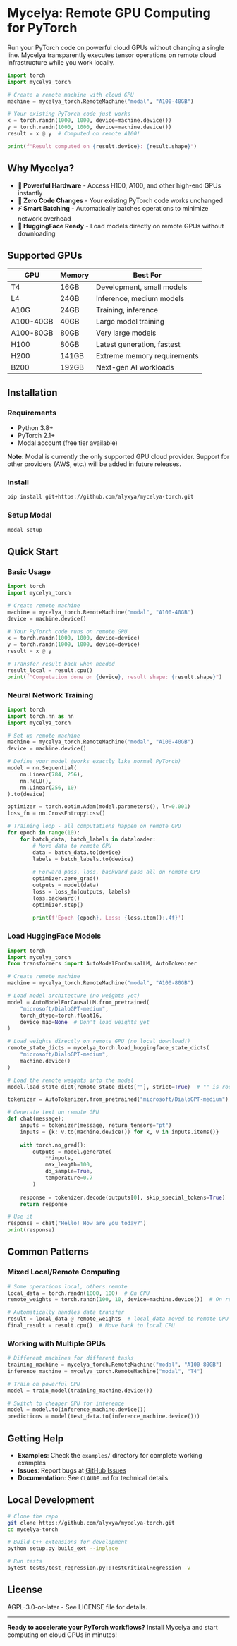 # Mycelya: Remote GPU Computing for PyTorch

Run your PyTorch code on powerful cloud GPUs without changing a single line. Mycelya transparently executes tensor operations on remote cloud infrastructure while you work locally.

```python
import torch
import mycelya_torch

# Create a remote machine with cloud GPU
machine = mycelya_torch.RemoteMachine("modal", "A100-40GB")

# Your existing PyTorch code just works
x = torch.randn(1000, 1000, device=machine.device())
y = torch.randn(1000, 1000, device=machine.device())
result = x @ y  # Computed on remote A100!

print(f"Result computed on {result.device}: {result.shape}")
```

## Why Mycelya?

- **🚀 Powerful Hardware** - Access H100, A100, and other high-end GPUs instantly
- **🔧 Zero Code Changes** - Your existing PyTorch code works unchanged
- **⚡ Smart Batching** - Automatically batches operations to minimize network overhead
- **🤖 HuggingFace Ready** - Load models directly on remote GPUs without downloading

## Supported GPUs

| GPU | Memory | Best For |
|-----|--------|----------|
| T4 | 16GB | Development, small models |
| L4 | 24GB | Inference, medium models |
| A10G | 24GB | Training, inference |
| A100-40GB | 40GB | Large model training |
| A100-80GB | 80GB | Very large models |
| H100 | 80GB | Latest generation, fastest |
| H200 | 141GB | Extreme memory requirements |
| B200 | 192GB | Next-gen AI workloads |

## Installation

### Requirements
- Python 3.8+
- PyTorch 2.1+
- Modal account (free tier available)

**Note**: Modal is currently the only supported GPU cloud provider. Support for other providers (AWS, etc.) will be added in future releases.

### Install
```bash
pip install git+https://github.com/alyxya/mycelya-torch.git
```

### Setup Modal
```bash
modal setup
```

## Quick Start

### Basic Usage
```python
import torch
import mycelya_torch

# Create remote machine
machine = mycelya_torch.RemoteMachine("modal", "A100-40GB")
device = machine.device()

# Your PyTorch code runs on remote GPU
x = torch.randn(1000, 1000, device=device)
y = torch.randn(1000, 1000, device=device)
result = x @ y

# Transfer result back when needed
result_local = result.cpu()
print(f"Computation done on {device}, result shape: {result.shape}")
```

### Neural Network Training
```python
import torch
import torch.nn as nn
import mycelya_torch

# Set up remote machine
machine = mycelya_torch.RemoteMachine("modal", "A100-40GB")
device = machine.device()

# Define your model (works exactly like normal PyTorch)
model = nn.Sequential(
    nn.Linear(784, 256),
    nn.ReLU(),
    nn.Linear(256, 10)
).to(device)

optimizer = torch.optim.Adam(model.parameters(), lr=0.001)
loss_fn = nn.CrossEntropyLoss()

# Training loop - all computations happen on remote GPU
for epoch in range(10):
    for batch_data, batch_labels in dataloader:
        # Move data to remote GPU
        data = batch_data.to(device)
        labels = batch_labels.to(device)
        
        # Forward pass, loss, backward pass all on remote GPU
        optimizer.zero_grad()
        outputs = model(data)
        loss = loss_fn(outputs, labels)
        loss.backward()
        optimizer.step()
        
        print(f'Epoch {epoch}, Loss: {loss.item():.4f}')
```

### Load HuggingFace Models
```python
import torch
import mycelya_torch
from transformers import AutoModelForCausalLM, AutoTokenizer

# Create remote machine
machine = mycelya_torch.RemoteMachine("modal", "A100-80GB")

# Load model architecture (no weights yet)
model = AutoModelForCausalLM.from_pretrained(
    "microsoft/DialoGPT-medium",
    torch_dtype=torch.float16,
    device_map=None  # Don't load weights yet
)

# Load weights directly on remote GPU (no local download!)
remote_state_dicts = mycelya_torch.load_huggingface_state_dicts(
    "microsoft/DialoGPT-medium",
    machine.device()
)

# Load the remote weights into the model
model.load_state_dict(remote_state_dicts[""], strict=True)  # "" is root directory

tokenizer = AutoTokenizer.from_pretrained("microsoft/DialoGPT-medium")

# Generate text on remote GPU
def chat(message):
    inputs = tokenizer(message, return_tensors="pt")
    inputs = {k: v.to(machine.device()) for k, v in inputs.items()}
    
    with torch.no_grad():
        outputs = model.generate(
            **inputs,
            max_length=100,
            do_sample=True,
            temperature=0.7
        )
    
    response = tokenizer.decode(outputs[0], skip_special_tokens=True)
    return response

# Use it
response = chat("Hello! How are you today?")
print(response)
```

## Common Patterns

### Mixed Local/Remote Computing
```python
# Some operations local, others remote
local_data = torch.randn(1000, 100)  # On CPU
remote_weights = torch.randn(100, 10, device=machine.device())  # On remote GPU

# Automatically handles data transfer
result = local_data @ remote_weights  # local_data moved to remote GPU
final_result = result.cpu()  # Move back to local CPU
```

### Working with Multiple GPUs
```python
# Different machines for different tasks
training_machine = mycelya_torch.RemoteMachine("modal", "A100-80GB")
inference_machine = mycelya_torch.RemoteMachine("modal", "T4")

# Train on powerful GPU
model = train_model(training_machine.device())

# Switch to cheaper GPU for inference
model = model.to(inference_machine.device())
predictions = model(test_data.to(inference_machine.device()))
```

## Getting Help

- **Examples**: Check the `examples/` directory for complete working examples
- **Issues**: Report bugs at [GitHub Issues](https://github.com/alyxya/mycelya-torch/issues)
- **Documentation**: See `CLAUDE.md` for technical details

## Local Development

```bash
# Clone the repo
git clone https://github.com/alyxya/mycelya-torch.git
cd mycelya-torch

# Build C++ extensions for development
python setup.py build_ext --inplace

# Run tests
pytest tests/test_regression.py::TestCriticalRegression -v
```

## License

AGPL-3.0-or-later - See LICENSE file for details.

---

**Ready to accelerate your PyTorch workflows?** Install Mycelya and start computing on cloud GPUs in minutes!
